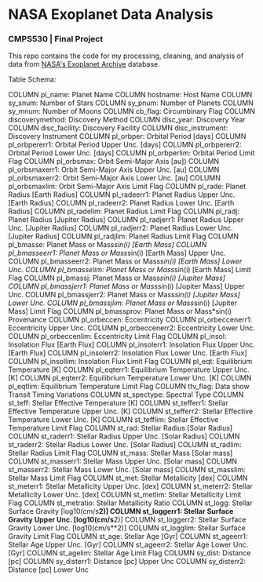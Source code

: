 # NASA Exoplanet Data Analysis
### CMPS530 | Final Project 
This repo contains the code for my processing, cleaning, and analysis of data from [NASA's Exoplanet Archive](https://exoplanetarchive.ipac.caltech.edu/cgi-bin/TblView/nph-tblView?app=ExoTbls&config=PS&constraint=default_flag=1&constraint=disc_facility+like+%27%25TESS%25%27) database.


Table Schema:

COLUMN pl_name:        Planet Name
COLUMN hostname:       Host Name
COLUMN sy_snum:        Number of Stars
COLUMN sy_pnum:        Number of Planets
COLUMN sy_mnum:        Number of Moons
COLUMN cb_flag:        Circumbinary Flag
COLUMN discoverymethod: Discovery Method
COLUMN disc_year:      Discovery Year
COLUMN disc_facility:  Discovery Facility
COLUMN disc_instrument: Discovery Instrument
COLUMN pl_orbper:      Orbital Period [days]
COLUMN pl_orbpererr1:  Orbital Period Upper Unc. [days]
COLUMN pl_orbpererr2:  Orbital Period Lower Unc. [days]
COLUMN pl_orbperlim:   Orbital Period Limit Flag
COLUMN pl_orbsmax:     Orbit Semi-Major Axis [au])
COLUMN pl_orbsmaxerr1: Orbit Semi-Major Axis Upper Unc. [au]
COLUMN pl_orbsmaxerr2: Orbit Semi-Major Axis Lower Unc. [au]
COLUMN pl_orbsmaxlim:  Orbit Semi-Major Axis Limit Flag
COLUMN pl_rade:        Planet Radius [Earth Radius]
COLUMN pl_radeerr1:    Planet Radius Upper Unc. [Earth Radius]
COLUMN pl_radeerr2:    Planet Radius Lower Unc. [Earth Radius]
COLUMN pl_radelim:     Planet Radius Limit Flag
COLUMN pl_radj:        Planet Radius [Jupiter Radius]
COLUMN pl_radjerr1:    Planet Radius Upper Unc. [Jupiter Radius]
COLUMN pl_radjerr2:    Planet Radius Lower Unc. [Jupiter Radius]
COLUMN pl_radjlim:     Planet Radius Limit Flag
COLUMN pl_bmasse:      Planet Mass or Mass*sin(i) [Earth Mass]
COLUMN pl_bmasseerr1:  Planet Mass or Mass*sin(i) [Earth Mass] Upper Unc.
COLUMN pl_bmasseerr2:  Planet Mass or Mass*sin(i) [Earth Mass] Lower Unc.
COLUMN pl_bmasselim:   Planet Mass or Mass*sin(i) [Earth Mass] Limit Flag
COLUMN pl_bmassj:      Planet Mass or Mass*sin(i) [Jupiter Mass]
COLUMN pl_bmassjerr1:  Planet Mass or Mass*sin(i) [Jupiter Mass] Upper Unc.
COLUMN pl_bmassjerr2:  Planet Mass or Mass*sin(i) [Jupiter Mass] Lower Unc.
COLUMN pl_bmassjlim:   Planet Mass or Mass*sin(i) [Jupiter Mass] Limit Flag
COLUMN pl_bmassprov:   Planet Mass or Mass*sin(i) Provenance
COLUMN pl_orbeccen:    Eccentricity
COLUMN pl_orbeccenerr1: Eccentricity Upper Unc.
COLUMN pl_orbeccenerr2: Eccentricity Lower Unc.
COLUMN pl_orbeccenlim: Eccentricity Limit Flag
COLUMN pl_insol:       Insolation Flux [Earth Flux]
COLUMN pl_insolerr1:   Insolation Flux Upper Unc. [Earth Flux]
COLUMN pl_insolerr2:   Insolation Flux Lower Unc. [Earth Flux]
COLUMN pl_insollim:    Insolation Flux Limit Flag
COLUMN pl_eqt:         Equilibrium Temperature [K]
COLUMN pl_eqterr1:     Equilibrium Temperature Upper Unc. [K]
COLUMN pl_eqterr2:     Equilibrium Temperature Lower Unc. [K]
COLUMN pl_eqtlim:      Equilibrium Temperature Limit Flag
COLUMN ttv_flag:       Data show Transit Timing Variations
COLUMN st_spectype:    Spectral Type
COLUMN st_teff:        Stellar Effective Temperature [K]
COLUMN st_tefferr1:    Stellar Effective Temperature Upper Unc. [K]
COLUMN st_tefferr2:    Stellar Effective Temperature Lower Unc. [K]
COLUMN st_tefflim:     Stellar Effective Temperature Limit Flag
COLUMN st_rad:         Stellar Radius [Solar Radius]
COLUMN st_raderr1:     Stellar Radius Upper Unc. [Solar Radius]
COLUMN st_raderr2:     Stellar Radius Lower Unc. [Solar Radius]
COLUMN st_radlim:      Stellar Radius Limit Flag
COLUMN st_mass:        Stellar Mass [Solar mass]
COLUMN st_masserr1:    Stellar Mass Upper Unc. [Solar mass]
COLUMN st_masserr2:    Stellar Mass Lower Unc. [Solar mass]
COLUMN st_masslim:     Stellar Mass Limit Flag
COLUMN st_met:         Stellar Metallicity [dex]
COLUMN st_meterr1:     Stellar Metallicity Upper Unc. [dex]
COLUMN st_meterr2:     Stellar Metallicity Lower Unc. [dex]
COLUMN st_metlim:      Stellar Metallicity Limit Flag
COLUMN st_metratio:    Stellar Metallicity Ratio
COLUMN st_logg:        Stellar Surface Gravity [log10(cm/s**2)]
COLUMN st_loggerr1:    Stellar Surface Gravity Upper Unc. [log10(cm/s**2)]
COLUMN st_loggerr2:    Stellar Surface Gravity Lower Unc. [log10(cm/s**2)]
COLUMN st_logglim:     Stellar Surface Gravity Limit Flag
COLUMN st_age:         Stellar Age [Gyr]
COLUMN st_ageerr1:     Stellar Age Upper Unc. [Gyr]
COLUMN st_ageerr2:     Stellar Age Lower Unc. [Gyr]
COLUMN st_agelim:      Stellar Age Limit Flag
COLUMN sy_dist:        Distance [pc]
COLUMN sy_disterr1:    Distance [pc] Upper Unc
COLUMN sy_disterr2:    Distance [pc] Lower Unc
